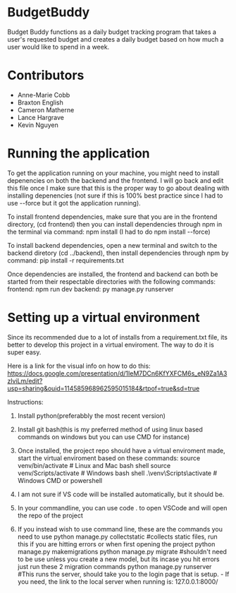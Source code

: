 # BudgetBuddy
Budget Buddy functions as a daily budget tracking program that takes 
a user's requested budget and creates a daily budget based on how 
much a user would like to spend in a week.

# Contributors
- Anne-Marie Cobb
- Braxton English
- Cameron Matherne
- Lance Hargrave
- Kevin Nguyen

# Running the application 

To get the application running on your machine, you might need to install
depenencies on both the backend and the frontend. I will go back and 
edit this file once I make sure that this is the proper way to go about 
dealing with installing depenencies (not sure if this is 100% best practice
since I had to use --force but it got the application running).

To install frontend dependencies, make sure that you are in the frontend 
directory, (cd frontend) then you can install dependencies through npm 
in the terminal via command: npm install (I had to do npm install --force)

To install backend dependencies, open a new terminal and switch to the
backend diretory (cd ../backend), then install dependencies through npm 
by command: pip install -r requirements.txt

Once dependencies are installed, the frontend and backend can both be 
started from their respectable directories with the following commands:
frontend: npm run dev
backend: py manage.py runserver

# Setting up a virtual environment

Since its recommended due to a lot of installs from a requirement.txt file, its better to develop this project
in a virtual enviroment. The way to do it is super easy.

Here is a link for the visual info on how to do this:
https://docs.google.com/presentation/d/1IeM7DCn6KfYXFCM6s_eN9Za1A3zlviLm/edit?usp=sharing&ouid=114585968962595015184&rtpof=true&sd=true

Instructions:
1. Install python(preferabbly the most recent version)
2. Install git bash(this is my preferred method of using linux based commands on windows but you can use CMD for instance)
3. Once installed, the project repo should have a virtual enviroment made, start the virtual enviroment based on these commands:
    source venv/bin/activate       # Linux and Mac bash shell
    source venv/Scripts/activate   # Windows bash shell
    .\venv\Scripts\activate        # Windows CMD or powershell

4. I am not sure if VS code will be installed automatically, but it should be.
5. In your commandline, you can use code . to open VSCode and will open the repo of the project
6. If you instead wish to use command line, these are the commands you need to use
    python manage.py collectstatic  #collects static files, run this if you are hitting errors or when first opening the project
    python manage.py makemigrations 
    python manage.py migrate        #shouldn't need to be use unless you create a new model, but its incase you hit errors just run these 2 migration commands
    python manage.py runserver      #This runs the server, should take you to the login page that is setup. 
        - If you need, the link to the local server when running is: 127.0.0.1:8000/